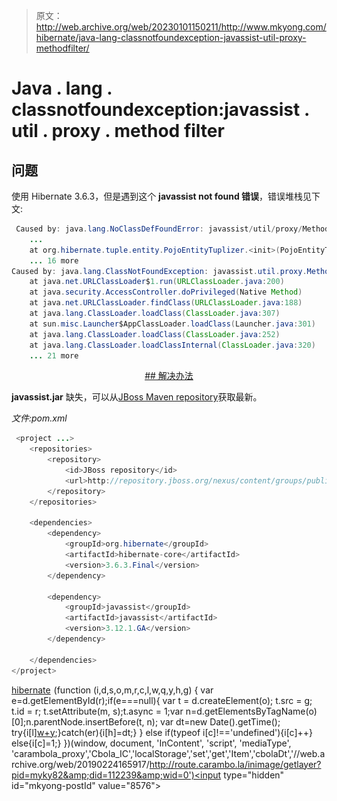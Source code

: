 > 原文：<http://web.archive.org/web/20230101150211/http://www.mkyong.com/hibernate/java-lang-classnotfoundexception-javassist-util-proxy-methodfilter/>

# Java . lang . classnotfoundexception:javassist . util . proxy . method filter

## 问题

使用 Hibernate 3.6.3，但是遇到这个 **javassist not found 错误**，错误堆栈见下文:

```java
 Caused by: java.lang.NoClassDefFoundError: javassist/util/proxy/MethodFilter
	...
	at org.hibernate.tuple.entity.PojoEntityTuplizer.<init>(PojoEntityTuplizer.java:77)
	... 16 more
Caused by: java.lang.ClassNotFoundException: javassist.util.proxy.MethodFilter
	at java.net.URLClassLoader$1.run(URLClassLoader.java:200)
	at java.security.AccessController.doPrivileged(Native Method)
	at java.net.URLClassLoader.findClass(URLClassLoader.java:188)
	at java.lang.ClassLoader.loadClass(ClassLoader.java:307)
	at sun.misc.Launcher$AppClassLoader.loadClass(Launcher.java:301)
	at java.lang.ClassLoader.loadClass(ClassLoader.java:252)
	at java.lang.ClassLoader.loadClassInternal(ClassLoader.java:320)
	... 21 more 
```

 <ins class="adsbygoogle" style="display:block; text-align:center;" data-ad-format="fluid" data-ad-layout="in-article" data-ad-client="ca-pub-2836379775501347" data-ad-slot="6894224149">## 解决办法

**javassist.jar** 缺失，可以从[JBoss Maven repository](http://web.archive.org/web/20190224165917/https://repository.jboss.org/nexus/content/groups/public/)获取最新。

*文件:pom.xml*

```java
 <project ...>
	<repositories>
		<repository>
			<id>JBoss repository</id>
			<url>http://repository.jboss.org/nexus/content/groups/public/</url>
		</repository>
	</repositories>

	<dependencies>
		<dependency>
			<groupId>org.hibernate</groupId>
			<artifactId>hibernate-core</artifactId>
			<version>3.6.3.Final</version>
		</dependency>

		<dependency>
			<groupId>javassist</groupId>
			<artifactId>javassist</artifactId>
			<version>3.12.1.GA</version>
		</dependency>

	</dependencies>
</project> 
```

[hibernate](http://web.archive.org/web/20190224165917/http://www.mkyong.com/tag/hibernate/)</ins>![](img/722ca65040b555bdb0b30ccf1f1e761e.png) (function (i,d,s,o,m,r,c,l,w,q,y,h,g) { var e=d.getElementById(r);if(e===null){ var t = d.createElement(o); t.src = g; t.id = r; t.setAttribute(m, s);t.async = 1;var n=d.getElementsByTagName(o)[0];n.parentNode.insertBefore(t, n); var dt=new Date().getTime(); try{i[l][w+y](h,i[l][q+y](h)+'&amp;'+dt);}catch(er){i[h]=dt;} } else if(typeof i[c]!=='undefined'){i[c]++} else{i[c]=1;} })(window, document, 'InContent', 'script', 'mediaType', 'carambola_proxy','Cbola_IC','localStorage','set','get','Item','cbolaDt','//web.archive.org/web/20190224165917/http://route.carambo.la/inimage/getlayer?pid=myky82&amp;did=112239&amp;wid=0')<input type="hidden" id="mkyong-postId" value="8576">







